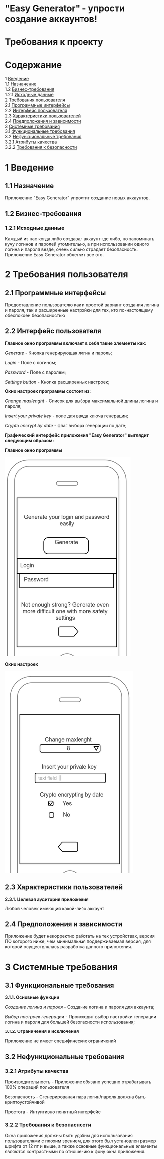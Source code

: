 # "Easy Generator" - упрости создание аккаунтов!

# **Требования к проекту**

# Содержание
1 [Введение](#intro)  
1.1 [Назначение](#appointment)  
1.2 [Бизнес-требования](#business_requirements)  
1.2.1 [Исходные данные](#business_opportunities)  
2 [Требования пользователя](#user_requirements)  
2.1 [Программные интерфейсы](#software_interfaces)  
2.2 [Интерфейс пользователя](#user_interface)  
2.3 [Характеристики пользователей](#user_specifications)  
2.4 [Предположения и зависимости](#assumptions_and_dependencies)  
3 [Системные требования](#system_requirements)  
3.1 [Функциональные требования](#functional_requirements)  
3.2 [Нефункциональные требования](#non-functional_requirements)  
3.2.1 [Атрибуты качества](#quality_attributes)  
3.2.2 [Требования к безопасности](#security_requirements)  

<a name="intro"/>

# 1 Введение

<a name="appointment"/>

## 1.1 Назначение

Приложение "Easy Generator" упростит создание новых аккаунтов. 

<a name="business_requirements"/>

## 1.2 Бизнес-требования

<a name="business_opportunities"/>

### 1.2.1 Исходные данные

Каждый из нас когда либо создавал аккаунт где либо, но запоминать кучу логинов и паролей утомительно, а при использовании одного логина и пароля везде, очень сильно страдает безопасность. Приложение Easy Generator облегчит все это.

<a name="user_requirements"/>

# 2 Требования пользователя

<a name="software_interfaces"/>

## 2.1 Программные интерфейсы

Предоставление пользователю как и простой вариант создания логина и пароля, так и расширенные настройки для тех, кто по-настоящему обеспокоен безопасностью

<a name="user_interface"/>

## 2.2 Интерфейс пользователя

**Главное окно программы включает в себя такие элементы как:**

*Generate* - Кнопка генерирующая логин и пароль;

*Login* - Поле с логином;

*Password* - Поле с паролем;

*Settings button* - Кнопка расширенных настроек;

**Окно настроек программы состоит из:** 

*Change maxlenght* - Список для выбора максимальной длины логина и пароля;

*Insert your private key* - поле для ввода ключа генерации; 

*Crypto encrypt by date* - флаг выбора генерации по дате;

**Графический интерфейс приложения "Easy Generator" выглядит следующим образом:**

**Главное окно программы**

![Главное окно программы](/Images/Easy_main.png)  

**Окно настроек**

![Окно настроек](/Images/Easy_Settings.png)  
 

<a name="user_specifications"/>

## 2.3 Характеристики пользователей

**2.3.1. Целевая аудитория приложения**

Любой человек имеющий какой-либо аккаунт

<a name="assumptions_and_dependencies"/>

## 2.4 Предположения и зависимости

Приложение будет некорректно работать на тех устройствах, версия ПО которого ниже, чем минимальная поддерживаемая версия, для которой осуществлялась разработка данного приложения.

<a name="system_requirements"/>

# 3 Системные требования

<a name="functional_requirements"/>

## 3.1 Функциональные требования

**3.1.1. Основные функции**

*Создание логина и пароля* - Создание логина и пароля для аккаунта;

*Выбор настроек генерации* - Происходит выбор настройки генерации логина и пароля для большей безопасности использования;

**3.1.2. Ограничения и исключения**

Приложение не имеет специфических ограничений

<a name="non-functional_requirements"/>

## 3.2 Нефункциональные требования

<a name="quality_attributes"/>

### 3.2.1 Атрибуты качества

Производительность - Приложение обязано успешно отрабатывать 100% операций пользователя

Безопасность - Сгенерированая пара логин/пароля должна быть криптоустойчивой

Простота - Интуитивно понятный интерфейс


<a name="security_requirements"/>

### 3.2.2 Требования к безопасности

Окна приложения должны быть удобны для использования пользователями с плохим зрением, для этого был установлен размер шрифта от 12 пт и выше, а также основные функциональные элементы являются контрастными по отношению к фону окна приложения.
